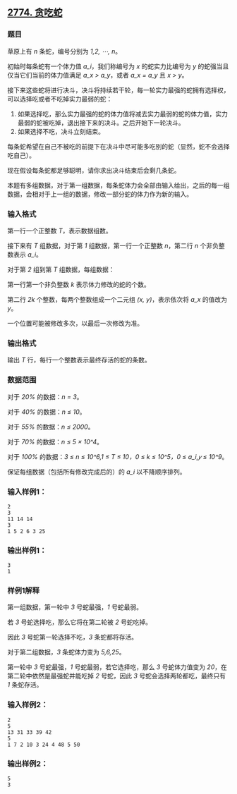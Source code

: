 ## [2774. 贪吃蛇](https://www.acwing.com/problem/content/2776/)

### 题目

草原上有 *n* 条蛇，编号分别为 *1,2, ⋯, n*。

初始时每条蛇有一个体力值 *a_i*，我们称编号为 *x* 的蛇实力比编号为 *y* 的蛇强当且仅当它们当前的体力值满足 *a_x > a_y*，或者 *a_x = a_y* 且 *x > y*。

接下来这些蛇将进行决斗，决斗将持续若干轮，每一轮实力最强的蛇拥有选择权，可以选择吃或者不吃掉实力最弱的蛇：

1. 如果选择吃，那么实力最强的蛇的体力值将减去实力最弱的蛇的体力值，实力最弱的蛇被吃掉，退出接下来的决斗。之后开始下一轮决斗。
2. 如果选择不吃，决斗立刻结束。

每条蛇希望在自己不被吃的前提下在决斗中尽可能多吃别的蛇（显然，蛇不会选择吃自己）。

现在假设每条蛇都足够聪明，请你求出决斗结束后会剩几条蛇。

本题有多组数据，对于第一组数据，每条蛇体力会全部由输入给出，之后的每一组数据，会相对于上一组的数据，修改一部分蛇的体力作为新的输入。

### 输入格式

第一行一个正整数 *T*，表示数据组数。

接下来有 *T* 组数据，对于第 *1* 组数据，第一行一个正整数 *n*，第二行 *n* 个非负整数表示 *a_i*。

对于第 *2* 组到第 *T* 组数据，每组数据：

第一行第一个非负整数 *k* 表示体力修改的蛇的个数。

第二行 *2k* 个整数，每两个整数组成一个二元组 *(x, y)*，表示依次将 *a_x* 的值改为 *y*。

一个位置可能被修改多次，以最后一次修改为准。

### 输出格式

输出 *T* 行，每行一个整数表示最终存活的蛇的条数。

### 数据范围

对于 *20%* 的数据：*n = 3*。

对于 *40%* 的数据：*n ≤ 10*。

对于 *55%* 的数据：*n ≤ 2000*。

对于 *70%* 的数据：*n ≤ 5 × 10^4*。

对于 *100%* 的数据：*3 ≤ n ≤ 10^6,1 ≤ T ≤ 10，0 ≤ k ≤ 10^5，0 ≤ a_i,𝑦 ≤ 10^9*。

保证每组数据（包括所有修改完成后的）的 *a_i* 以不降顺序排列。

### 输入样例1：

```
2
3
11 14 14
3
1 5 2 6 3 25
```

### 输出样例1：

```
3
1
```

### 样例1解释

第一组数据，第一轮中 *3* 号蛇最强，*1* 号蛇最弱。

若 *3* 号蛇选择吃，那么它将在第二轮被 *2* 号蛇吃掉。

因此 *3* 号蛇第一轮选择不吃，*3* 条蛇都将存活。

对于第二组数据，*3* 条蛇体力变为 *5,6,25*。

第一轮中 *3* 号蛇最强，*1* 号蛇最弱，若它选择吃，那么 *3* 号蛇体力值变为 *20*，在第二轮中依然是最强蛇并能吃掉 *2* 号蛇，因此 *3* 号蛇会选择两轮都吃，最终只有 *1* 条蛇存活。

### 输入样例2：

```
2
5
13 31 33 39 42
5
1 7 2 10 3 24 4 48 5 50
```

### 输出样例2：

```
5
3
```
